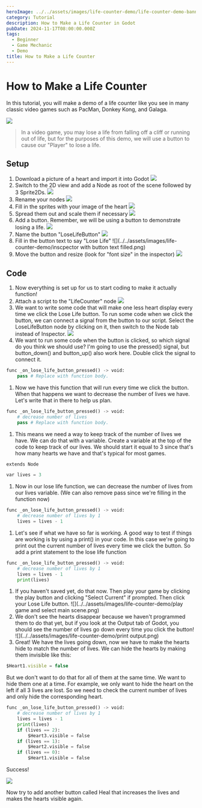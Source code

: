 ```yaml
---
heroImage: ../../assets/images/life-counter-demo/life-counter-demo-banner.png
category: Tutorial
description: How to Make a Life Counter in Godot
pubDate: 2024-11-17T08:00:00.000Z
tags:
  - Beginner
  - Game Mechanic
  - Demo
title: How to Make a Life Counter
---
```


# How to Make a Life Counter

In this tutorial, you will make a demo of a life counter like you see in many classic video games such as PacMan, Donkey Kong, and Galaga.

![](../../assets/images/life-counter-demo/galaga.png)
> In a video game, you may lose a life from falling off a cliff or running out of life, but for the purposes of this demo, we will use a button to cause our "Player" to lose a life.

## Setup

1. Download a picture of a heart and import it into Godot
   ![](../../assets/images/life-counter-demo/heart-demo-filesystem-screenshot.png)
2. Switch to the 2D view and add a Node as root of the scene followed by 3 Sprite2Ds.
   ![](../../assets/images/life-counter-demo/heart-demo-scenetree-screenshot.png)
3. Rename your nodes
   ![](../../assets/images/life-counter-demo/scene-tree-named-screenshot.png)
4. Fill in the sprites with your image of the heart
   ![](../../assets/images/life-counter-demo/inspector-heart-image.png)
5. Spread them out and scale them if necessary
   ![](../../assets/images/life-counter-demo/hearts-in-a-row.png)
6. Add a button. Remember, we will be using a button to demonstrate losing a life.
   ![](../../assets/images/life-counter-demo/scene-tree-with-button.png)
7. Name the button "LoseLifeButton"
   ![](../../assets/images/life-counter-demo/scene-tree-with-button-named.png)
8. Fill in the button text to say "Lose Life"
   ![](../../assets/images/life-counter-demo/inscpector with button text filled.png)
9. Move the button and resize (look for "font size" in the inspector)
   ![](../../assets/images/life-counter-demo/viewport-with-button.png)

## Code

1. Now everything is set up for us to start coding to make it actually function!
2. Attach a script to the "LifeCounter" node
   ![](../../assets/images/life-counter-demo/attach-script.png)
3. We want to write some code that will make one less heart display every time we click the Lose Life button. To run some code when we click the button, we can connect a signal from the button to our script. Select the LoseLifeButton node by clicking on it, then switch to the Node tab instead of Inspector.
   ![](../../assets/images/life-counter-demo/node-tab.png)
4. We want to run some code when the button is clicked, so which signal do you think we should use? I'm going to use the pressed() signal, but button\_down() and button\_up() also work here. Double click the signal to connect it.

```python
func _on_lose_life_button_pressed() -> void:
	pass # Replace with function body.

```

1. Now we have this function that will run every time we click the button. When that happens we want to decrease the number of lives we have. Let's write that in there to help us plan.

```python
func _on_lose_life_button_pressed() -> void:
	# decrease number of lives
	pass # Replace with function body.
```

1. This means we need a way to keep track of the number of lives we have. We can do that with a variable. Create a variable at the top of the code to keep track of our lives. We should start it equal to 3 since that's how many hearts we have and that's typical for most games.

```python
extends Node

var lives = 3
```

1. Now in our lose life function, we can decrease the number of lives from our lives variable. (We can also remove pass since we're filling in the function now)

```python
func _on_lose_life_button_pressed() -> void:
	# decrease number of lives by 1
	lives = lives - 1
```

1. Let's see if what we have so far is working. A good way to test if things are working is by using a print() in your code. In this case we're going to print out the current number of lives every time we click the button. So add a print statement to the lose life function

```python
func _on_lose_life_button_pressed() -> void:
	# decrease number of lives by 1
	lives = lives - 1
	print(lives)
```

1. If you haven't saved yet, do that now. Then play your game by clicking the play button and clicking "Select Current" if prompted. Then click your Lose Life button.
   ![](../../assets/images/life-counter-demo/play game and select main scene.png)
2. We don't see the hearts disappear because we haven't programmed them to do that yet, but if you look at the Output tab of Godot, you should see the number of lives go down every time you click the button!
   ![](../../assets/images/life-counter-demo/print output.png)
3. Great! We have the lives going down, now we have to make the hearts hide to match the number of lives. We can hide the hearts by making them invisible like this:

```javascript
$Heart1.visible = false
```

But we don't want to do that for all of them at the same time. We want to hide them one at a time. For example, we only want to hide the heart on the left if all 3 lives are lost. So we need to check the current number of lives and only hide the corresponding heart.

```python
func _on_lose_life_button_pressed() -> void:
	# decrease number of lives by 1
	lives = lives - 1
	print(lives)
	if (lives == 2):
		$Heart3.visible = false
	if (lives == 1):
		$Heart2.visible = false
	if (lives == 0):
		$Heart1.visible = false
```

Success!

![](../../assets/images/life-counter-demo/completed-demo.gif)

Now try to add another button called Heal that increases the lives and makes the hearts visible again.
